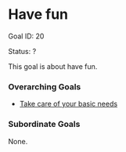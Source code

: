 # Have fun

Goal ID: 20

Status: ?

This goal is about have fun.

### Overarching Goals
- [Take care of your basic needs](./take-care-of-your-basic-needs.md)

### Subordinate Goals
None.
